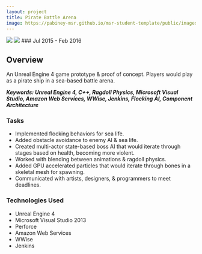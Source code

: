 ```yaml
---
layout: project
title: Pirate Battle Arena
image: https://pabiney-msr.github.io/msr-student-template/public/images/kraken.png
---
```

<img class="project-image" src="https://pabiney-msr.github.io/msr-student-template/public/images/kraken.png"/>
<img class="project-image" src="https://pabiney-msr.github.io/msr-student-template/public/images/krakenvsland.png"/>
### Jul 2015 - Feb 2016

## Overview
An Unreal Engine 4 game prototype & proof of concept. Players would play as a pirate ship in a sea-based battle arena.

<b><i>Keywords: Unreal Engine 4, C++, Ragdoll Physics, Microsoft Visual Studio, Amazon Web Services, WWise, Jenkins, Flocking AI, Component Architecture</i></b>

### Tasks
* Implemented flocking behaviors for sea life.
* Added obstacle avoidance to enemy AI & sea life.
* Created multi-actor state-based boss AI that would iterate through stages based on health, becoming more violent.
* Worked with blending between animations & ragdoll physics.
* Added GPU accelerated particles that would iterate through bones in a skeletal mesh for spawning.
* Communicated with artists, designers, & programmers to meet deadlines.

### Technologies Used
* Unreal Engine 4
* Microsoft Visual Studio 2013
* Perforce
* Amazon Web Services
* WWise
* Jenkins
